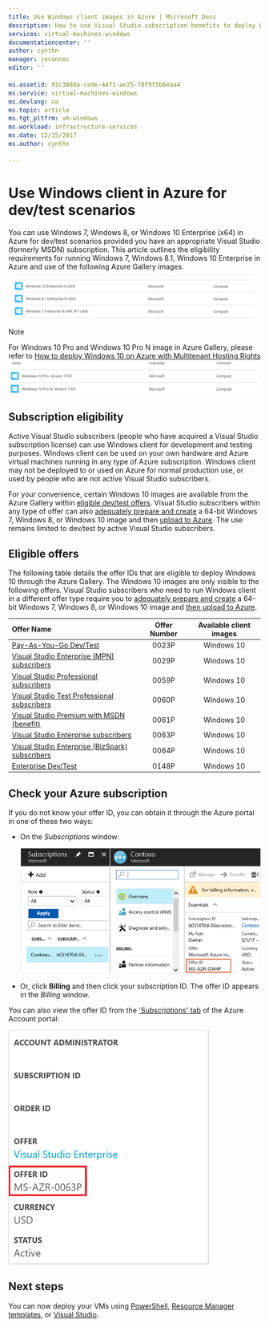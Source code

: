 ```yaml
---
title: Use Windows client images in Azure | Microsoft Docs
description: How to use Visual Studio subscription benefits to deploy Windows 7, Windows 8, or Windows 10 in Azure for dev/test scenarios
services: virtual-machines-windows
documentationcenter: ''
author: cynthn
manager: jeconnoc
editor: ''

ms.assetid: 91c3880a-cede-44f1-ae25-f8f9f5b6eaa4
ms.service: virtual-machines-windows
ms.devlang: na
ms.topic: article
ms.tgt_pltfrm: vm-windows
ms.workload: infrastructure-services
ms.date: 12/15/2017
ms.author: cynthn

---
```

# Use Windows client in Azure for dev/test scenarios
You can use Windows 7, Windows 8, or Windows 10 Enterprise (x64) in Azure for dev/test scenarios provided you have an appropriate Visual Studio (formerly MSDN) subscription. This article outlines the eligibility requirements for running Windows 7, Windows 8.1, Windows 10 Enterprise in Azure and use of the following Azure Gallery images.

![Image details from the Azure portal](./media/client-images/windows-client-msdn-images.png) 

> [!NOTE]
> For Windows 10 Pro and Windows 10 Pro N image in Azure Gallery, please refer to [How to deploy Windows 10 on Azure with Multitenant Hosting Rights](windows-desktop-multitenant-hosting-deployment.md)
>![Pro Image details from the Azure portal](./media/client-images/windows-client-pro-images.png) 
>

## Subscription eligibility
Active Visual Studio subscribers (people who have acquired a Visual Studio subscription license) can use Windows client for development and testing purposes. Windows client can be used on your own hardware and Azure virtual machines running in any type of Azure subscription. Windows client may not be deployed to or used on Azure for normal production use, or used by people who are not active Visual Studio subscribers.

For your convenience, certain Windows 10 images are available from the Azure Gallery within [eligible dev/test offers](#eligible-offers). Visual Studio subscribers within any type of offer can also [adequately prepare and create](prepare-for-upload-vhd-image.md) a 64-bit Windows 7, Windows 8, or Windows 10 image and then [upload to Azure](upload-generalized-managed.md). The use remains limited to dev/test by active Visual Studio subscribers.

## Eligible offers
The following table details the offer IDs that are eligible to deploy Windows 10 through the Azure Gallery. The Windows 10 images are only visible to the following offers. Visual Studio subscribers who need to run Windows client in a different offer type require you to [adequately prepare and create](prepare-for-upload-vhd-image.md) a 64-bit Windows 7, Windows 8, or Windows 10 image and [then upload to Azure](upload-generalized-managed.md).

| Offer Name | Offer Number | Available client images |
|:--- |:---:|:---:|
| [Pay-As-You-Go Dev/Test](https://azure.microsoft.com/offers/ms-azr-0023p/) |0023P |Windows 10 |
| [Visual Studio Enterprise (MPN) subscribers](https://azure.microsoft.com/offers/ms-azr-0029p/) |0029P |Windows 10 |
| [Visual Studio Professional subscribers](https://azure.microsoft.com/offers/ms-azr-0059p/) |0059P |Windows 10 |
| [Visual Studio Test Professional subscribers](https://azure.microsoft.com/offers/ms-azr-0060p/) |0060P |Windows 10 |
| [Visual Studio Premium with MSDN (benefit)](https://azure.microsoft.com/offers/ms-azr-0061p/) |0061P |Windows 10 |
| [Visual Studio Enterprise subscribers](https://azure.microsoft.com/offers/ms-azr-0063p/) |0063P |Windows 10 |
| [Visual Studio Enterprise (BizSpark) subscribers](https://azure.microsoft.com/offers/ms-azr-0064p/) |0064P |Windows 10 |
| [Enterprise Dev/Test](https://azure.microsoft.com/offers/ms-azr-0148p/) |0148P |Windows 10 |

## Check your Azure subscription
If you do not know your offer ID, you can obtain it through the Azure portal in one of these two ways:  

- On the *Subscriptions* window:

  ![Offer ID details from the Azure portal](./media/client-images/offer-id-azure-portal.png) 

- Or, click **Billing** and then click your subscription ID. The offer ID appears in the *Billing* window.

You can also view the offer ID from the ['Subscriptions' tab](https://account.windowsazure.com/Subscriptions) of the Azure Account portal:

![Offer ID details from the Azure Account portal](./media/client-images/offer-id-azure-account-portal.png) 

## Next steps
You can now deploy your VMs using [PowerShell](quick-create-powershell.md), [Resource Manager templates](ps-template.md), or [Visual Studio](../../vs-azure-tools-resource-groups-deployment-projects-create-deploy.md).

